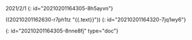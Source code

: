 2021/2/1
{: id="20210201164305-8h5ayvn"}

((20210201162630-r7ph1tz "{{.text}}"))
{: id="20210201164320-7jq1wy6"}


{: id="20210201164305-8nne8fj" type="doc"}

